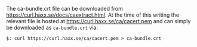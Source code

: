 The ca-bundle.crt file can be downloaded from
https://curl.haxx.se/docs/caextract.html. At the time of this writing the
relevant file is hosted at https://curl.haxx.se/ca/cacert.pem and can
simply be downloaded as `ca-bundle.crt` via:

`$: curl https://curl.haxx.se/ca/cacert.pem > ca-bundle.crt`

